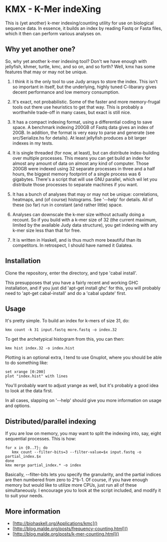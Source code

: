 # KMX - K-Mer indeXing

This is (yet another) k-mer indexing/counting utility for use on
biological sequence data.  In essence, it builds an index by reading
Fastq or Fasta files, which it then can perform various analyses on.

## Why yet another one?

So, why yet another k-mer indexing tool?  Don't we have enough with
jellyfish, khmer, turtle, kmc, and so on, and so forth?  Well, kmx has
some features that may or may not be unique.

1. I think it is the only tool to use Judy arrays to store the index.
This isn't so important in itself, but the underlying, highly tuned
C-libarary gives decent performance and low memory consumption.

2. It's exact, not probabilistic. Some of the faster and more
memory-frugal tools out there use heuristics to get that way. This is
probably a worthwhile trade-off in many cases, but exact is still nice.

3. It has a compact indexing format, using a differential coding to
save space.  A benchmark indexing 200GB of Fastq data gives an index
of 20GB.  In addition, the format is very easy to parse and generate
(see src/Serialize.hs for details).  At least jellyfish produces a bit
larger indexes in my tests.

4. It is single threaded (for now, at least), but can distribute
index-building over multiple processes.  This means you can get build
an index for almost any amount of data on almost any kind of
computer.  Those 200GB were indexed using 32 separate processes in
three and a half hours, the biggest memory footprint of a single
process was 6 gigabytes.  There's a script that will use GNU parallel, 
which wil let you distribute those processes to separate machines if
you want.

5. It has a bunch of analyses that may or may not be unique:
correlations, heatmaps, and (of course) histograms.  See '--help' for
details.  All of these (so far) run in constant (and rather little)
space.

6. Analyses can downscale the k-mer size without actually doing a
recount.  So if you build with a k-mer size of 32 (the current
maximum, limited by the available Judy data structure), you get
indexing with any k-mer size less than that for free.

7. It is written in Haskell, and is thus much more beautiful than its
competitors.  In retrospect, I should have named it Galatea.

## Installation

Clone the repository, enter the directory, and type 'cabal install'.

This presupposes that you have a fairly recent and working GHC
installation, and if you just did 'apt-get install ghc' for this, you
will probably need to 'apt-get cabal-install' and do a 'cabal update'
first.

## Usage

It's pretty simple.  To build an index for k-mers of size 31, do:

    kmx count -k 31 input.fastq more.fastq -o index.32
	
To get the archetypical histogram from this, you can then:

    kmx hist index.32 -o index.hist
	
Plotting is an optional extra, I tend to use Gnuplot, where you should
be able to do something like:

	set xrange [0:200]
    plot "index.hist" with lines
	
You'll probably want to adjust yrange as well, but it's probably a
good idea to look at the data first.

In all cases, slapping on '--help' should give you more information on
usage and options.

## Distributed/parallel indexing

If you are low on memory, you may want to split the indexing into,
say, eight sequential processes.  This is how:

    for x in {0..7}; do
       kmx count --filter-bits=3 --filter-value=$x input.fastq -o partial_index.$x
    done
	kmx merge partial_index.* -o index

Basically, --filter-bits lets you specify the granularity, and the
partial indices are then numbered from zero to 2^b-1.  Of course, if
you have enough memory but would like to utilize more CPUs, just run
all of these simultaneously.  I encourage you to look at the script
included, and modify it to suit your needs.

## More information

 - [http://biohaskell.org/Applications/kmc]()
 - [http://blog.malde.org/posts/frequency-counting.html]()
 - [http://blog.malde.org/posts/k-mer-counting.html]()
